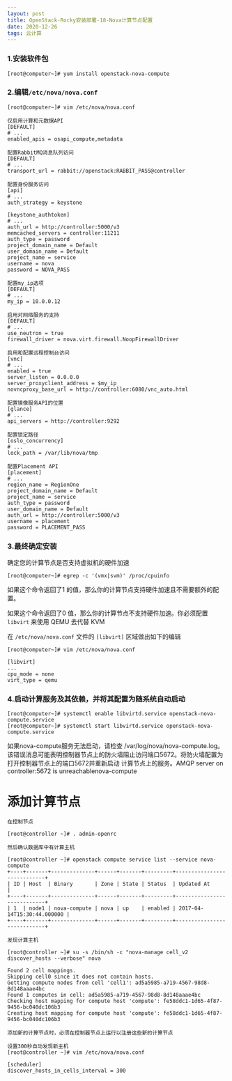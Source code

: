 ```yaml
---
layout: post
title: OpenStack-Rocky安装部署-18-Nova计算节点配置
date: 2020-12-26
tags: 云计算
---
```


### 1.安装软件包

```
[root@computer~]# yum install openstack-nova-compute
```

### 2.编辑`/etc/nova/nova.conf`

```
[root@computer~]# vim /etc/nova/nova.conf

仅启用计算和元数据API
[DEFAULT]
# ...
enabled_apis = osapi_compute,metadata

配置RabbitMQ消息队列访问
[DEFAULT]
# ...
transport_url = rabbit://openstack:RABBIT_PASS@controller

配置身份服务访问
[api]
# ...
auth_strategy = keystone

[keystone_authtoken]
# ...
auth_url = http://controller:5000/v3
memcached_servers = controller:11211
auth_type = password
project_domain_name = Default
user_domain_name = Default
project_name = service
username = nova
password = NOVA_PASS

配置my_ip选项
[DEFAULT]
# ...
my_ip = 10.0.0.12

启用对网络服务的支持
[DEFAULT]
# ...
use_neutron = true
firewall_driver = nova.virt.firewall.NoopFirewallDriver

启用和配置远程控制台访问
[vnc]
# ...
enabled = true
server_listen = 0.0.0.0
server_proxyclient_address = $my_ip
novncproxy_base_url = http://controller:6080/vnc_auto.html

配置镜像服务API的位置
[glance]
# ...
api_servers = http://controller:9292

配置锁定路径
[oslo_concurrency]
# ...
lock_path = /var/lib/nova/tmp

配置Placement API
[placement]
# ...
region_name = RegionOne
project_domain_name = Default
project_name = service
auth_type = password
user_domain_name = Default
auth_url = http://controller:5000/v3
username = placement
password = PLACEMENT_PASS
```

### 3.最终确定安装

确定您的计算节点是否支持虚拟机的硬件加速

```
[root@computer~]# egrep -c '(vmx|svm)' /proc/cpuinfo
```

如果这个命令返回了1 的值，那么你的计算节点支持硬件加速且不需要额外的配置。

如果这个命令返回了0 值，那么你的计算节点不支持硬件加速。你必须配置 `libvirt` 来使用 QEMU 去代替 KVM

在 `/etc/nova/nova.conf` 文件的 `[libvirt]` 区域做出如下的编辑

```
[root@computer~]# vim /etc/nova/nova.conf

[libvirt]
...
cpu_mode = none
virt_type = qemu
```

### 4.启动计算服务及其依赖，并将其配置为随系统自动启动

```
[root@computer~]# systemctl enable libvirtd.service openstack-nova-compute.service
[root@computer~]# systemctl start libvirtd.service openstack-nova-compute.service
```
如果nova-compute服务无法启动，请检查 /var/log/nova/nova-compute.log。该错误消息可能表明控制器节点上的防火墙阻止访问端口5672。将防火墙配置为打开控制器节点上的端口5672并重新启动 计算节点上的服务。AMQP server on controller:5672 is unreachablenova-compute

# 添加计算节点

```
在控制节点

[root@controller ~]# . admin-openrc

然后确认数据库中有计算主机

[root@controller ~]# openstack compute service list --service nova-compute
+----+-------+--------------+------+-------+---------+----------------------------+
| ID | Host  | Binary       | Zone | State | Status  | Updated At                 |
+----+-------+--------------+------+-------+---------+----------------------------+
| 1  | node1 | nova-compute | nova | up    | enabled | 2017-04-14T15:30:44.000000 |
+----+-------+--------------+------+-------+---------+----------------------------+

发现计算主机

[root@controller ~]# su -s /bin/sh -c "nova-manage cell_v2 discover_hosts --verbose" nova

Found 2 cell mappings.
Skipping cell0 since it does not contain hosts.
Getting compute nodes from cell 'cell1': ad5a5985-a719-4567-98d8-8d148aaae4bc
Found 1 computes in cell: ad5a5985-a719-4567-98d8-8d148aaae4bc
Checking host mapping for compute host 'compute': fe58ddc1-1d65-4f87-9456-bc040dc106b3
Creating host mapping for compute host 'compute': fe58ddc1-1d65-4f87-9456-bc040dc106b3

添加新的计算节点时，必须在控制器节点上运行以注册这些新的计算节点

设置300秒自动发现新主机
[root@controller ~]# vim /etc/nova/nova.conf

[scheduler]
discover_hosts_in_cells_interval = 300
```
